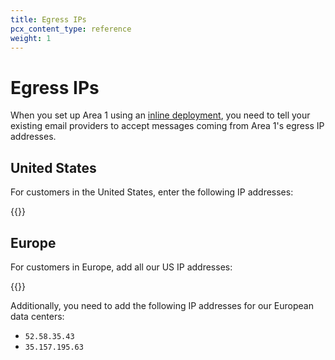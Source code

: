 ```yaml
---
title: Egress IPs
pcx_content_type: reference
weight: 1
---
```


# Egress IPs

When you set up Area 1 using an [inline deployment](/email-security/deployment/inline/), you need to tell your existing email providers to accept messages coming from Area 1's egress IP addresses.

## United States

For customers in the United States, enter the following IP addresses:

{{<render file="_us-egress-ips.md">}}

## Europe

For customers in Europe, add all our US IP addresses:

{{<render file="_us-egress-ips.md">}}

Additionally, you need to add the following IP addresses for our European data centers:

- `52.58.35.43`
- `35.157.195.63`
